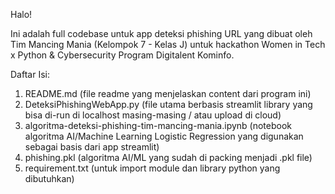 Halo!

Ini adalah full codebase untuk app deteksi phishing URL yang dibuat oleh Tim Mancing Mania (Kelompok 7  - Kelas J) untuk hackathon Women in Tech x Python & Cybersecurity Program Digitalent Kominfo.

Daftar Isi:
1. README.md (file readme yang menjelaskan content dari program ini) 
2. DeteksiPhishingWebApp.py (file utama berbasis streamlit library yang bisa di-run di localhost masing-masing / atau upload di cloud)
3. algoritma-deteksi-phishing-tim-mancing-mania.ipynb (notebook algoritma AI/Machine Learning Logistic Regression yang digunakan sebagai basis dari app streamlit)
4. phishing.pkl (algoritma AI/ML yang sudah di packing menjadi .pkl file)
5. requirement.txt (untuk import module dan library python yang dibutuhkan)

